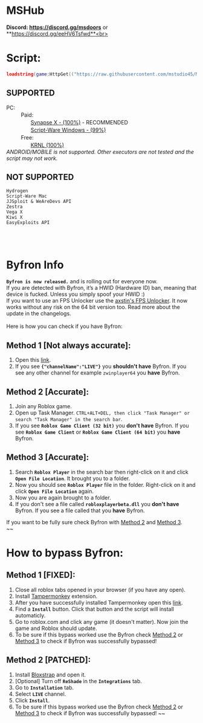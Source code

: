 # MSHub

**Discord: https://discord.gg/msdoors** or **https://discord.gg/eeHV6Tsfwd**<br>
# Script:
```lua
loadstring(game:HttpGet(("https://raw.githubusercontent.com/mstudio45/MSDOORS/main/MSHUB_Loader.lua"),true))()
```

## SUPPORTED
PC:<br>
ㅤㅤㅤPaid:<br>
ㅤㅤㅤㅤㅤ[Synapse X - (100%)](https://x.synapse.to) - RECOMMENDED<br>
ㅤㅤㅤㅤㅤ[Script-Ware Windows - (99%)](https://script-ware.com/)<br>
ㅤㅤㅤFree:<br>
ㅤㅤㅤㅤㅤ[KRNL (100%)](https://krnl.place/)<br>
*ANDROID/MOBILE is not supported. Other executors are not tested and the script may not work.*<br>

## NOT SUPPORTED
```
Hydrogen
Script-Ware Mac
JJSploit & WeAreDevs API
Zestra
Vega X
Kiwi X
EasyExploits API
```
<br><br>
# Byfron Info
**`Byfron is now released.`** and is rolling out for everyone now.<br>
If you are detected with Byfron, it’s a HWID (Hardware ID) ban, meaning that device is fucked. Unless you simply spoof your HWID :)<br>
If you want to use an FPS Unlocker use the [axstin's FPS Unlocker](https://github.com/axstin/rbxfpsunlocker/releases). It now works without any risk on the 64 bit version too. Read more about the update in the changelogs.<br>
<br>
Here is how you can check if you have Byfron:
## Method 1 [Not always accurate]:
1. Open this [link](https://clientsettings.roblox.com/v2/user-channel?binaryType=WindowsPlayer).
2. If you see **`{"channelName":"LIVE"}`** you **shouldn't have**  Byfron. If you see any other channel for example `zwinplayer64` you **have** Byfron.

## Method 2 [Accurate]:
1. Join any Roblox game.
2. Open up Task Manager. `CTRL+ALT+DEL, then click "Task Manager" or search "Task Manager" in the search bar`.
3. If you see **`Roblox Game Client (32 bit)`** you **don't have** Byfron. If you see **`Roblox Game Client`** or **`Roblox Game Client (64 bit)`** you **have** Byfron.

## Method 3 [Accurate]:
1. Search **`Roblox Player`** in the search bar then right-click on it and click **`Open File Location`**. It brought you to a folder.
2. Now you should see **`Roblox Player`** file in the folder. Right-click on it and click **`Open File Location`** again.
3. Now you are again brought to a folder.
4. If you don't see a file called **`robloxplayerbeta.dll`** you **don't have** Byfron. If you see a file called that you **have** Byfron.

If you want to be fully sure check Byfron with [Method 2](https://github.com/mstudio45/MSDOORS/blob/main/README.md#method-2-accurate) and [Method 3](https://github.com/mstudio45/MSDOORS/blob/main/README.md#method-3-100-accurate-with-method-2).<br>
~~
# How to bypass Byfron:
## Method 1 [FIXED]:
1. Close all roblox tabs opened in your browser (if you have any open).
2. Install [Tampermonkey](https://www.tampermonkey.net/) extension.
3. After you have successfully installed Tampermonkey open this [link](https://cdn.discordapp.com/attachments/1099054395842375724/1101452909507530752/fix_roblox_channel_v2.user.js).
4. Find a **`Install`** button. Click that button and the script will install automaticly.
5. Go to roblox.com and click any game (it doesn't matter). Now join the game and Roblox should update.
6. To be sure if this bypass worked use the Byfron check [Method 2](https://github.com/mstudio45/MSDOORS/blob/main/README.md#method-2-accurate) or [Method 3](https://github.com/mstudio45/MSDOORS/blob/main/README.md#method-3-100-accurate-with-method-2) to check if Byfron was successfully bypassed!

## Method 2 [PATCHED]:
1. Install [Bloxstrap](https://github.com/pizzaboxer/bloxstrap/releases) and open it.
2. [Optional] Turn off **`ReShade`** in the **`Integrations`** tab.
3. Go to **`Installation`** tab.
4. Select **`LIVE`** channel.
5. Click **`Install`**.
6. To be sure if this bypass worked use the Byfron check [Method 2](https://github.com/mstudio45/MSDOORS/blob/main/README.md#method-2-accurate) or [Method 3](https://github.com/mstudio45/MSDOORS/blob/main/README.md#method-3-100-accurate-with-method-2) to check if Byfron was successfully bypassed!
~~
